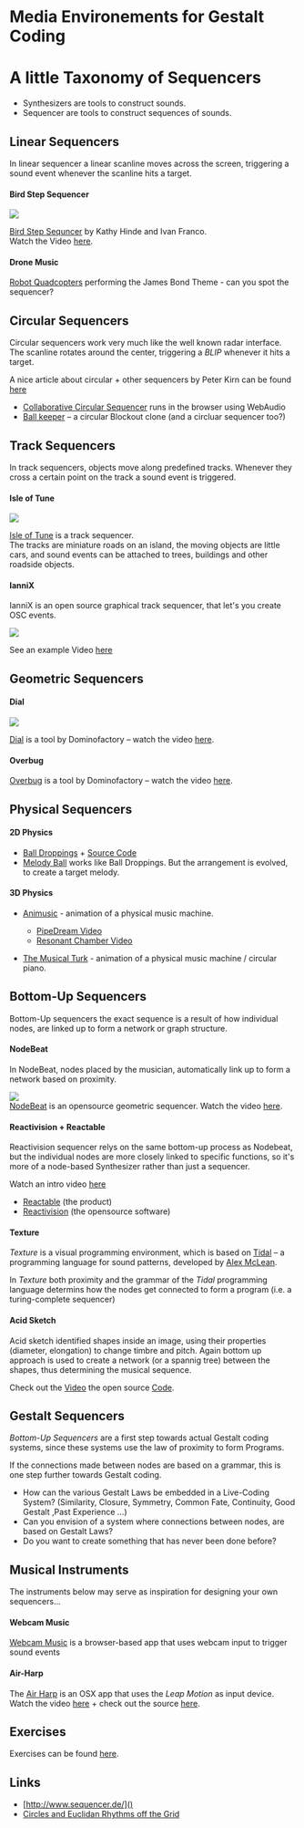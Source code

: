 Media Environements for Gestalt Coding
======================================

# A little Taxonomy of Sequencers

* Synthesizers are tools to construct sounds.
* Sequencer are tools to construct sequences of sounds.

## Linear Sequencers

In linear sequencer a linear scanline moves across the screen, triggering a sound event whenever the scanline hits a target.

#### Bird Step Sequencer ####

![](http://kathyhinde.co.uk/wp-content/uploads/2011/06/birdsequencer.jpg)

[Bird Step Sequncer](http://kathyhinde.co.uk/bi]rd-step-sequencer/) by Kathy Hinde and Ivan Franco.  
Watch the Video [here](http://vimeo.com/24324458).

#### Drone Music ####

[Robot Quadcopters](http://www.youtube.com/watch?v=_sUeGC-8dyk) performing the James Bond Theme - can you spot the sequencer? 

## Circular Sequencers

Circular sequencers work very much like the well known radar interface.
The scanline rotates around the center, triggering a *BLIP* whenever it hits a target.

A nice article about circular + other sequencers by Peter Kirn can be found [here](http://createdigitalmusic.com/2011/03/circles-and-euclidian-rhythms-off-the-grid-a-few-music-makers-that-go-round-and-round/)

* [Collaborative Circular Sequencer](http://nmf.cappel-nord.de/) runs in the browser using WebAudio
* [Ball keeper](https://www.youtube.com/watch?v=uLDm8DDCmuM#t=44) – a circular Blockout clone (and a circluar sequencer too?)

## Track Sequencers

In track sequencers, objects move along predefined tracks. Whenever they cross a certain point on the track a sound event is triggered.

#### Isle of Tune ####

![](http://isleoftune.com/apps/wp-content/uploads/2011/10/mini2.jpg)

[Isle of Tune](http://isleoftune.com/) is a track sequencer.  
The tracks are miniature roads on an island, the moving objects are little cars, and sound events can be attached to trees, buildings and other roadside objects.

#### IanniX ####

IanniX is an open source graphical track sequencer, that let's you create OSC events.

![](http://www.iannix.org/wp-content/uploads/2011/10/324373_343853132304762_2016969661_o-505x318.jpg)

See an example Video [here](http://www.youtube.com/watch?v=Yv5jWBa1lzM)

## Geometric Sequencers

#### Dial ####

![](http://dominofactory.net/images/thumb/dial_2013_update_t.png)

[Dial](http://dominofactory.net/works/dial.html) is a tool by Dominofactory – watch the video [here](http://vimeo.com/18929819).

#### Overbug ####

[Overbug](http://dominofactory.net/works/Overbug.html) is a tool by Dominofactory – watch the video [here](http://vimeo.com/6994418).


## Physical Sequencers

  
#### 2D Physics ####

* [Ball Droppings](http://balldroppings.com/js/) + [Source Code](https://github.com/craftoid/BallDroppings)
* [Melody Ball](http://www.melodyball.com/) works like Ball Droppings. But the arrangement is evolved, to create a target melody.

#### 3D Physics ####

* [Animusic](www.animusic.com) - animation of a physical music machine.
  * [PipeDream Video](http://www.youtube.com/watch?v=hyCIpKAIFyo)
  * [Resonant Chamber Video](http://www.youtube.com/watch?v=toXNVbvFXyk)

* [The Musical Turk](http://ulysse.io/turk/music.html) - animation of a physical music machine / circular piano.



## Bottom-Up Sequencers

Bottom-Up sequencers the exact sequence is a result of how individual nodes, are linked up to form a network or graph structure.


#### NodeBeat ####

In NodeBeat, nodes placed by the musician, automatically link up to form
a network based on proximity.

![](http://nodebeat.com/wp-content/themes/jquerymobile/img/slideshow/ipad-004.jpg)  
[NodeBeat](http://nodebeat.com/) is an opensource geometric sequencer.
Watch the video [here](http://vimeo.com/22681027).

#### Reactivision + Reactable ####

Reactivision sequencer relys on the same bottom-up process as Nodebeat, but the individual nodes are more closely linked to specific functions, so it's more of a node-based Synthesizer rather than just a sequencer.

Watch an intro video [here](http://www.youtube.com/watch?v=I9AeUISg-Og)

* [Reactable](www.reactable.com) (the product)
* [Reactivision](http://reactivision.sourceforge.net/) (the opensource software)

#### Texture ###

*Texture* is a visual programming environment, which is based on [Tidal](http://yaxu.org/demonstrating-tidal/) – a programming language for sound patterns, developed by [Alex McLean](http://yaxu.org).

In *Texture* both proximity and the grammar of the *Tidal* programming language determins how the nodes get connected to form a program (i.e. a turing-complete sequencer)

#### Acid Sketch ####

Acid sketch identified shapes inside an image, using their properties (diameter, elongation) to change timbre and pitch.
Again bottom up approach is used to create a network (or a spannig tree) between the shapes, thus determining the musical sequence.

Check out the [Video](http://vimeo.com/7492566) the open source [Code](https://github.com/yaxu/acidsketch).


## Gestalt Sequencers
*Bottom-Up Sequencers* are a first step towards actual Gestalt coding systems, since these systems use the law of proximity to form Programs.

If the connections made between nodes are based on a grammar, this is one step further towards Gestalt coding.

- How can the various Gestalt Laws be embedded in a Live-Coding System?
  (Similarity, Closure, Symmetry, Common Fate, Continuity, Good Gestalt ,Past Experience ...)
- Can you envision of a system where connections between nodes, are based on Gestalt Laws?
- Do you want to create something that has never been done before?
  

## Musical Instruments

The instruments below may serve as inspiration for designing your own sequencers...

#### Webcam Music ####

[Webcam Music](http://www.karenlabs.com/music/) is a browser-based app that uses webcam input to trigger sound events

#### Air-Harp ####

The [Air Harp](https://ccrma.stanford.edu/~adam/airharp/) is an OSX app that uses the *Leap Motion* as input device.  
Watch the video [here](http://www.youtube.com/watch?v=U2HFcfOwDtI) + check out the source [here](https://github.com/adamsomers/airharp).


## Exercises ##

Exercises can be found [here](exercises).

## Links ##

* [http://www.sequencer.de/]()
* [Circles and Euclidan Rhythms off the Grid](http://createdigitalmusic.com/2011/03/circles-and-euclidian-rhythms-off-the-grid-a-few-music-makers-that-go-round-and-round/)
